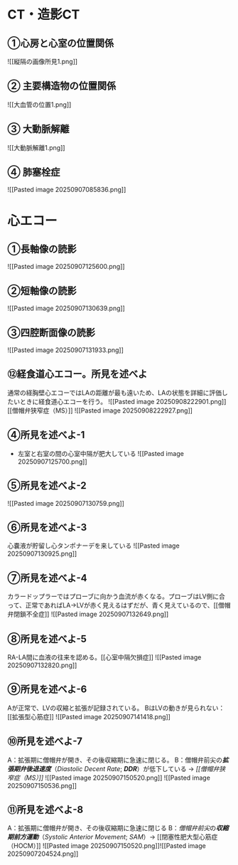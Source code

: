 
# CT・造影CT
## ①心房と心室の位置関係
![[縦隔の画像所見1.png]]

## ② 主要構造物の位置関係
![[大血管の位置1.png]]

## ③ 大動脈解離
![[大動脈解離1.png]]

## ④ 肺塞栓症
![[Pasted image 20250907085836.png]]





# 心エコー
## ①長軸像の読影
![[Pasted image 20250907125600.png]]
## ②短軸像の読影
![[Pasted image 20250907130639.png]]

## ③四腔断面像の読影
![[Pasted image 20250907131933.png]]
## ⑫経食道心エコー。所見を述べよ
通常の経胸壁心エコーではLAの距離が最も遠いため、LAの状態を詳細に評価したいときに経食道心エコーを行う。
![[Pasted image 20250908222901.png]]
[[僧帽弁狭窄症（MS）]]
![[Pasted image 20250908222927.png]]
## ④所見を述べよ-1
- 左室と右室の間の心室中隔が肥大している
![[Pasted image 20250907125700.png]]
## ⑤所見を述べよ-2
![[Pasted image 20250907130759.png]]
## ⑥所見を述べよ-3
心嚢液が貯留し心タンポナーデを来している
![[Pasted image 20250907130925.png]]
## ⑦所見を述べよ-4
カラードップラーではプローブに向かう血流が赤くなる。プローブはLV側に合って、正常であればLA→LVが赤く見えるはずだが、青く見えているので、[[僧帽弁閉鎖不全症]]
![[Pasted image 20250907132649.png]]
## ⑧所見を述べよ-5
RA-LA間に血液の往来を認める。[[心室中隔欠損症]]
![[Pasted image 20250907132820.png]]
## ⑨所見を述べよ-6
Aが正常で、LVの収縮と拡張が記録されている。
BはLVの動きが見られない：[[拡張型心筋症]] 
![[Pasted image 20250907141418.png]]
## ⑩所見を述べよ-7
A：拡張期に僧帽弁が開き、その後収縮期に急速に閉じる。
B：僧帽弁前尖の***拡張期弁後退速度***（*Diastolic Decent Rate*; ***DDR***）が低下している → *[[僧帽弁狭窄症（MS）]]*
![[Pasted image 20250907150520.png]]
![[Pasted image 20250907150536.png]]
## ⑪所見を述べよ-8
A：拡張期に僧帽弁が開き、その後収縮期に急速に閉じる
B：*僧帽弁前尖*の***収縮期前方運動***（*Systolic Anterior Movement*; *SAM*）→ [[閉塞性肥大型心筋症（HOCM）]]
![[Pasted image 20250907150520.png]]![[Pasted image 20250907204524.png]]